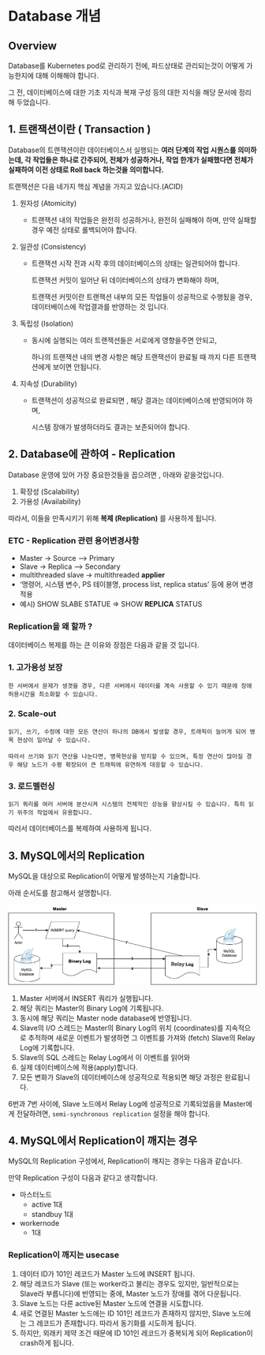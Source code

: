 # Database 개념
## Overview
Database를 Kubernetes pod로 관리하기 전에, 파드상태로 관리되는것이 어떻게 가능한지에 대해 이해해야 합니다.

그 전, 데이터베이스에 대한 기초 지식과 복재 구성 등의 대한 지식을 해당 문서에 정리해 두었습니다.

## 1. 트랜잭션이란 ( Transaction )
Database의 트랜잭션이란 데이터베이스서 실행되는 **여러 단계의 작업 시퀀스를 의미하는데, 각 작업들은 하나로 간주되어, 전체가 성공하거나, 작업 한개가 실패했다면 전체가 실패하여 이전 상태로 Roll back 하는것을 의미합니다.**

트랜잭션은 다음 네가지 핵심 계념을 가지고 있습니다.(ACID)

1. 원자성 (Atomicity)

    - 트랜잭션 내의 작업들은 완전히 성공하거나, 완전히 실패해야 하며, 만약 실패할 경우 예전 상태로 롤백되어야 합니다.

2. 일관성 (Consistency)

    - 트랜잭션 시작 전과 시작 후의 데이터베이스의 상태는 일관되어야 합니다.

        트랜잭션 커밋이 일어난 뒤 데이터베이스의 상태가 변화해야 하며, 

        트랜잭션 커밋이란 트랜잭션 내부의 모든 작업들이 성공적으로 수행됬을 경우, 데이터베이스에 작업결과를 반영하는 것 입니다.

3. 독립성 (Isolation)

    - 동시에 실행되는 여러 트랜잭션들은 서로에게 영향을주면 안되고, 

        하나의 트랜잭션 내의 변경 사항은 해당 트랜잭션이 완료될 때 까지 다른 트랜잭션에게 보이면 안됩니다.

4. 지속성 (Durability)

    - 트랜잭션이 성공적으로 완료되면 , 해당 결과는 데이터베이스에 반영되어야 하며, 
    
        시스템 장애가 발생하더라도 결과는 보존되어야 합니다.

## 2. Database에 관하여 - Replication
Database 운영에 있어 가장 중요한것들을 꼽으려면 , 아래와 같을것입니다.
1. 확장성 (Scalability)
2. 가용성 (Availability)

따라서, 이들을 만족시키기 위해 **복제 (Replication)** 를 사용하게 됩니다.

### ETC - Replication 관련 용어변경사항
- Master -> Source --> Primary
- Slave -> Replica --> Secondary
- multithreaded slave → multithreaded **applier**
- ‘명령어, 시스템 변수, PS 테이블명, process list, replica status’ 등에 용어 변경 적용
- 예시) SHOW SLABE STATUE ⇒ SHOW **REPLICA** STATUS

### Replication을 왜 할까 ?
데이터베이스 복제를 하는 큰 이유와 장점은 다음과 같을 것 입니다.

### 1. 고가용성 보장
    
    한 서버에서 문제가 생겻을 경우, 다른 서버에서 데이터를 계속 사용할 수 있기 때문에 장애 허용시간을 최소화할 수 있습니다.

### 2. Scale-out

    읽기, 쓰기, 수정에 대한 모든 연산이 하나의 DB에서 발생할 경우, 트래픽이 늘어게 되어 병목 현상이 일어날 수 있습니다.

    따라서 쓰기와 읽기 연산을 나눈다면, 병목현상을 방지할 수 있으며, 특정 연산이 많아질 경우 해당 노드가 수평 확장되어 큰 트래픽에 유연하게 대응할 수 있습니다.

### 3. 로드벨런싱

    읽기 쿼리를 여러 서버에 분산시켜 시스템의 전체적인 성능을 향상시킬 수 있습니다. 특히 읽기 위주의 작업에서 유용합니다.

따러서 데이터베이스를 복제하여 사용하게 됩니다.

## 3. MySQL에서의 Replication
MySQL을 대상으로 Replication이 어떻게 발생하는지 기술합니다.

아래 순서도를 참고해서 설명합니다.

![mysqlArch](./Images/mysql_replication_arch.png)

1. Master 서버에서 INSERT 쿼리가 실행됩니다.
2. 해당 쿼리는 Master의 Binary Log에 기록됩니다.
3. 동시에 해당 쿼리는 Master node database에 반영됩니다.
4. Slave의 I/O 스레드는 Master의 Binary Log의 위치 (coordinates)를 지속적으로 추적하며 새로운 이벤트가 발생하면 그 이벤트를 가져와 (fetch) Slave의 Relay Log에 기록합니다.
5. Slave의 SQL 스레드는 Relay Log에서 이 이벤트를 읽어와 
6. 실제 데이터베이스에 적용(apply)합니다.
7. 모든 변화가 Slave의 데이터베이스에 성공적으로 적용되면 해당 과정은 완료됩니다.

6번과 7번 사이에, Slave 노드에서 Relay Log에 성공적으로 기록되었음을 Master에게 전달하려면, ```semi-synchronous replication``` 설정을 해야 합니다.

## 4. MySQL에서 Replication이 깨지는 경우
MySQL의 Replication 구성에서, Replication이 깨지는 경우는 다음과 같습니다.

만약 Replication 구성이 다음과 같다고 생각합니다.

- 마스터노드
    - active 1대
    - standbuy 1대
- workernode
    - 1대

### Replication이 깨지는 usecase
1. 데이터 ID가 101인 레코드가 Master 노드에 INSERT 됩니다.
2. 해당 레코드가 Slave (또는 worker라고 불리는 경우도 있지만, 일반적으로는 Slave라 부릅니다)에 반영되는 중에, Master 노드가 장애를 겪어 다운됩니다.
3. Slave 노드는 다른 active된 Master 노드에 연결을 시도합니다.
4. 새로 연결된 Master 노드에는 ID 101인 레코드가 존재하지 않지만, Slave 노드에는 그 레코드가 존재합니다. 따라서 동기화를 시도하게 됩니다.
5. 하지만, 외래키 제약 조건 때문에 ID 101인 레코드가 중복되게 되어 Replication이 crash하게 됩니다.
